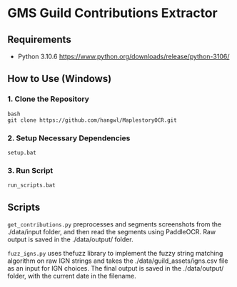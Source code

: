 # GMS Guild Contributions Extractor

## Requirements
- Python 3.10.6 https://www.python.org/downloads/release/python-3106/

## How to Use (Windows)

### 1. Clone the Repository
```
bash
git clone https://github.com/hangwl/MaplestoryOCR.git
```

### 2. Setup Necessary Dependencies
```
setup.bat
```

### 3. Run Script 
```
run_scripts.bat
```

## Scripts

```get_contributions.py``` 
preprocesses and segments screenshots from the ./data/input folder, and then read the segments using PaddleOCR. Raw output is saved in the ./data/output/ folder. 

```fuzz_igns.py``` 
uses thefuzz library to implement the fuzzy string matching algorithm on raw IGN strings and takes the ./data/guild_assets/igns.csv file as an input for IGN choices. The final output is saved in the ./data/output/ folder, with the current date in the filename.